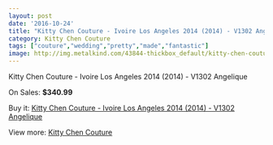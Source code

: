 ```yaml
---
layout: post
date: '2016-10-24'
title: "Kitty Chen Couture - Ivoire Los Angeles 2014 (2014) - V1302 Angelique"
category: Kitty Chen Couture
tags: ["couture","wedding","pretty","made","fantastic"]
image: http://img.metalkind.com/43844-thickbox_default/kitty-chen-couture-ivoire-los-angeles-2014-2014-v1302-angelique.jpg
---
```

Kitty Chen Couture - Ivoire Los Angeles 2014 (2014) - V1302 Angelique

On Sales: **$340.99**
<a href="https://www.metalkind.com/en/kitty-chen-couture/12778-kitty-chen-couture-ivoire-los-angeles-2014-2014-v1302-angelique.html"><amp-img layout="responsive" width="600" height="600" src="//img.metalkind.com/43844-thickbox_default/kitty-chen-couture-ivoire-los-angeles-2014-2014-v1302-angelique.jpg" alt="Kitty Chen Couture - Ivoire Los Angeles 2014 (2014) - V1302 Angelique 0" /></a>
<a href="https://www.metalkind.com/en/kitty-chen-couture/12778-kitty-chen-couture-ivoire-los-angeles-2014-2014-v1302-angelique.html"><amp-img layout="responsive" width="600" height="600" src="//img.metalkind.com/43845-thickbox_default/kitty-chen-couture-ivoire-los-angeles-2014-2014-v1302-angelique.jpg" alt="Kitty Chen Couture - Ivoire Los Angeles 2014 (2014) - V1302 Angelique 1" /></a>
<a href="https://www.metalkind.com/en/kitty-chen-couture/12778-kitty-chen-couture-ivoire-los-angeles-2014-2014-v1302-angelique.html"><amp-img layout="responsive" width="600" height="600" src="//img.metalkind.com/43846-thickbox_default/kitty-chen-couture-ivoire-los-angeles-2014-2014-v1302-angelique.jpg" alt="Kitty Chen Couture - Ivoire Los Angeles 2014 (2014) - V1302 Angelique 2" /></a>

Buy it: [Kitty Chen Couture - Ivoire Los Angeles 2014 (2014) - V1302 Angelique](https://www.metalkind.com/en/kitty-chen-couture/12778-kitty-chen-couture-ivoire-los-angeles-2014-2014-v1302-angelique.html "Kitty Chen Couture - Ivoire Los Angeles 2014 (2014) - V1302 Angelique")

View more: [Kitty Chen Couture](https://www.metalkind.com/en/150-kitty-chen-couture "Kitty Chen Couture")